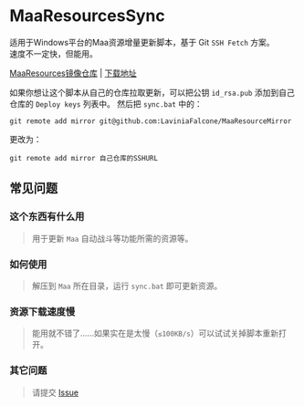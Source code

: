 # MaaResourcesSync

适用于Windows平台的Maa资源增量更新脚本，基于 Git `SSH Fetch` 方案。  
速度不一定快，但能用。

[MaaResources镜像仓库](https://github.com/LaviniaFalcone/MaaResourceMirror) | [下载地址](https://github.com/LaviniaFalcone/MaaResourceSync/releases)

如果你想让这个脚本从自己的仓库拉取更新，可以把公钥 `id_rsa.pub` 添加到自己仓库的 `Deploy keys` 列表中。  然后把 `sync.bat` 中的：
```shell
git remote add mirror git@github.com:LaviniaFalcone/MaaResourceMirror
```
更改为：
```shell
git remote add mirror 自己仓库的SSHURL
```

## 常见问题

### 这个东西有什么用
> 用于更新 `Maa` 自动战斗等功能所需的资源等。

### 如何使用 
> 解压到 `Maa` 所在目录，运行 `sync.bat` 即可更新资源。


### 资源下载速度慢
> 能用就不错了……如果实在是太慢（`≤100KB/s`）可以试试关掉脚本重新打开。

### 其它问题
> 请提交 [Issue](https://github.com/LaviniaFalcone/MaaResourceSync/issues)
